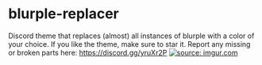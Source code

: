 # blurple-replacer
Discord theme that replaces (almost) all instances of blurple with a color of your choice.
If you like the theme, make sure to star it.
Report any missing or broken parts here: https://discord.gg/yruXr2P
<a href="https://imgur.com/AAf8TK6"><img src="https://i.imgur.com/AAf8TK6.png" title="source: imgur.com" /></a>

